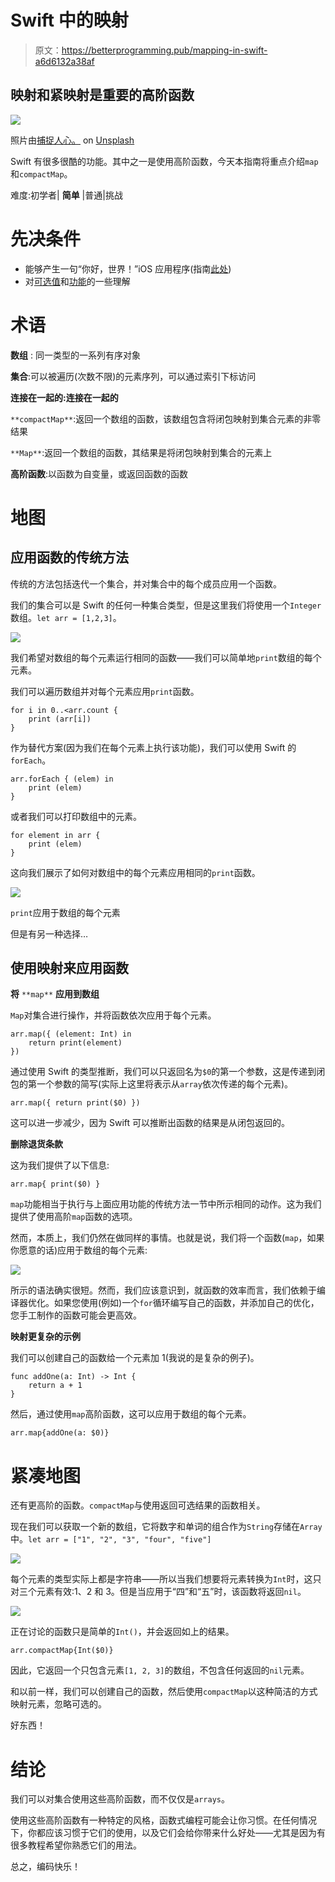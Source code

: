 # Swift 中的映射

> 原文：<https://betterprogramming.pub/mapping-in-swift-a6d6132a38af>

## 映射和紧映射是重要的高阶函数

![](img/984bc612bdb535fb85c2ae065b2ce3fb.png)

照片由[捕捉人心。](https://unsplash.com/@dead____artist?utm_source=unsplash&utm_medium=referral&utm_content=creditCopyText) on [Unsplash](https://unsplash.com/@dead____artist?utm_source=unsplash&utm_medium=referral&utm_content=creditCopyText)

Swift 有很多很酷的功能。其中之一是使用高阶函数，今天本指南将重点介绍`map`和`compactMap`。

难度:初学者| **简单** |普通|挑战

# 先决条件

*   能够产生一句“你好，世界！”iOS 应用程序(指南[此处](https://medium.com/swlh/your-first-ios-application-using-xcode-9983cf6efb71))
*   对[可选值](https://medium.com/@stevenpcurtis.sc/simply-optionals-in-swift-or-not-ee63c3999e16)和[功能](https://levelup.gitconnected.com/functions-in-swift-7e488190a011)的一些理解

# 术语

**数组** : 同一类型的一系列有序对象

**集合**:可以被遍历(次数不限)的元素序列，可以通过索引下标访问

**连接在一起的:连接在一起的**

`**compactMap**`:返回一个数组的函数，该数组包含将闭包映射到集合元素的非零结果

`**Map**`:返回一个数组的函数，其结果是将闭包映射到集合的元素上

**高阶函数**:以函数为自变量，或返回函数的函数

# 地图

## 应用函数的传统方法

传统的方法包括迭代一个集合，并对集合中的每个成员应用一个函数。

我们的集合可以是 Swift 的任何一种集合类型，但是这里我们将使用一个`Integer`数组。`let arr = [1,2,3]`。

![](img/a44ac527d99f3354e64e2bf82f5b387e.png)

我们希望对数组的每个元素运行相同的函数——我们可以简单地`print`数组的每个元素。

我们可以遍历数组并对每个元素应用`print`函数。

```
for i in 0..<arr.count { 
    print (arr[i])
}
```

作为替代方案(因为我们在每个元素上执行该功能)，我们可以使用 Swift 的`forEach`。

```
arr.forEach { (elem) in 
    print (elem)
}
```

或者我们可以打印数组中的元素。

```
for element in arr {
    print (elem)
}
```

这向我们展示了如何对数组中的每个元素应用相同的`print`函数。

![](img/b07cfdecfde4e53b1756386dba4b9186.png)

`print`应用于数组的每个元素

但是有另一种选择…

## 使用映射来应用函数

**将** `**map**` **应用到数组**

`Map`对集合进行操作，并将函数依次应用于每个元素。

```
arr.map({ (element: Int) in
    return print(element)
})
```

通过使用 Swift 的类型推断，我们可以只返回名为`$0`的第一个参数，这是传递到闭包的第一个参数的简写(实际上这里将表示从`array`依次传递的每个元素)。

```
arr.map({ return print($0) })
```

这可以进一步减少，因为 Swift 可以推断出函数的结果是从闭包返回的。

**删除退货条款**

这为我们提供了以下信息:

```
arr.map{ print($0) }
```

`map`功能相当于执行与上面应用功能的传统方法一节中所示相同的动作。这为我们提供了使用高阶`map`函数的选项。

然而，本质上，我们仍然在做同样的事情。也就是说，我们将一个函数(`map`，如果你愿意的话)应用于数组的每个元素:

![](img/b07cfdecfde4e53b1756386dba4b9186.png)

所示的语法确实很短。然而，我们应该意识到，就函数的效率而言，我们依赖于编译器优化。如果您使用(例如)一个`for`循环编写自己的函数，并添加自己的优化，您手工制作的函数可能会更高效。

**映射更复杂的示例**

我们可以创建自己的函数给一个元素加 1(我说的是复杂的例子)。

```
func addOne(a: Int) -> Int {
    return a + 1
}
```

然后，通过使用`map`高阶函数，这可以应用于数组的每个元素。

```
arr.map{addOne(a: $0)}
```

# 紧凑地图

还有更高阶的函数。`compactMap`与使用返回可选结果的函数相关。

现在我们可以获取一个新的数组，它将数字和单词的组合作为`String`存储在`Array`中。`let arr = ["1", "2", "3", "four", "five"]`

![](img/291446790439797d55274d299a19a4a8.png)

每个元素的类型实际上都是字符串——所以当我们想要将元素转换为`Int`时，这只对三个元素有效:1、2 和 3。但是当应用于“四”和“五”时，该函数将返回`nil`。

![](img/e5a2d1624557db51aab51f2aecaf5f3e.png)

正在讨论的函数只是简单的`Int()`，并会返回如上的结果。

```
arr.compactMap{Int($0)}
```

因此，它返回一个只包含元素`[1, 2, 3]`的数组，不包含任何返回的`nil`元素。

和以前一样，我们可以创建自己的函数，然后使用`compactMap`以这种简洁的方式映射元素，忽略可选的。

好东西！

# 结论

我们可以对集合使用这些高阶函数，而不仅仅是`arrays`。

使用这些高阶函数有一种特定的风格，函数式编程可能会让你习惯。在任何情况下，你都应该习惯于它们的使用，以及它们会给你带来什么好处——尤其是因为有很多教程希望你熟悉它们的用法。

总之，编码快乐！